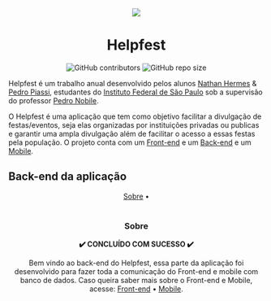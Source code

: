 <div align="center">
  <img src="https://github.com/NathanHGS/helpfest-frontend/blob/main/public/favicon.ico" />
 
  <h1>Helpfest</h1>
</div>

<div align="center">
  <img alt="GitHub contributors" src="https://img.shields.io/github/contributors/NathanHGS/helpfest-frontend">
  <img alt="GitHub repo size" src="https://img.shields.io/github/repo-size/NathanHGS/helpfest-frontend">
</div> 

Helpfest é um trabalho anual desenvolvido pelos alunos [Nathan Hermes](https://github.com/NathanHGS) & [Pedro Piassi](https://github.com/PedroPiassi), estudantes do [Instituto Federal de São Paulo](https://scl.ifsp.edu.br) sob a supervisão do professor [Pedro Nobile](https://github.com/northonh).

O Helpfest é uma aplicação que tem como objetivo facilitar a divulgação de festas/eventos, seja elas organizadas por instituições privadas ou publicas e garantir uma ampla divulgação além de facilitar o acesso a essas festas pela população. O projeto conta com um [Front-end](https://github.com/NathanHGS/helpfest-frontend) e um [Back-end](https://github.com/NathanHGS/helpfest-backend)  e um [Mobile](https://github.com/NathanHGS/helpfest-mobile).

## Back-end da aplicação
<div align="center">
  <a href="#sobre">Sobre</a> •
<div>  
<br>
  
### Sobre
<p align="center"><strong>✔️ CONCLUÍDO COM SUCESSO ✔️</strong><p>
  
Bem vindo ao back-end do Helpfest, essa parte da aplicação foi desenvolvido para fazer toda a comunicação do Front-end e mobile  com banco de dados. Caso queira saber mais sobre o Front-end e Mobile, acesse: [Front-end](https://github.com/NathanHGS/helpfest-frontend) • [Mobile](https://github.com/NathanHGS/helpfest-mobile).  
